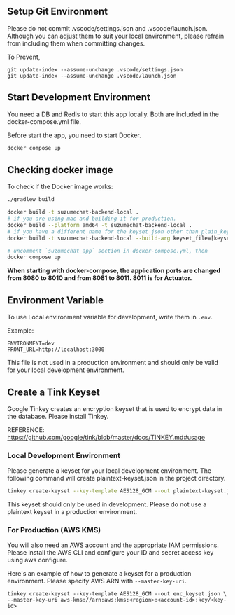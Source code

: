 
## Setup Git Environment


Please do not commit .vscode/settings.json and .vscode/launch.json. Although you can adjust them to suit your local environment, please refrain from including them when committing changes.

To Prevent,

```
git update-index --assume-unchange .vscode/settings.json
git update-index --assume-unchange .vscode/launch.json
```


## Start Development Environment

You need a DB and Redis to start this app locally. Both are included in the docker-compose.yml file.

Before start the app, you need to start Docker.

```sh
docker compose up
```

## Checking docker image


To check if the Docker image works:

```sh
./gradlew build

docker build -t suzumechat-backend-local .
# if you are using mac and building it for production.
docker build --platform amd64 -t suzumechat-backend-local .
# if you have a different name for the keyset json other than plain_keyset.json.
docker build -t suzumechat-backend-local --build-arg keyset_file=[keyset file name] . 

# uncomment `suzumechat_app` section in docker-compose.yml, then
docker compose up
```

**When starting with docker-compose, the application ports are changed from 8080 to 8010 and from 8081 to 8011. 8011 is for Actuator.**


## Environment Variable

To use Local environment variable for development, write them in `.env`.

Example:

```
ENVIRONMENT=dev
FRONT_URL=http://localhost:3000
```

This file is not used in a production environment and should only be valid for your local development environment.


## Create a Tink Keyset

Google Tinkey creates an encryption keyset that is used to encrypt data in the database.
Please install Tinkey.

REFERENCE: https://github.com/google/tink/blob/master/docs/TINKEY.md#usage

### Local Development Environment

Please generate a keyset for your local development environment.
The following command will create plaintext-keyset.json in the project directory.

```bash
tinkey create-keyset --key-template AES128_GCM --out plaintext-keyset.json
```

This keyset should only be used in development. Please do not use a plaintext keyset in a production environment.


### For Production (AWS KMS)


You will also need an AWS account and the appropriate IAM permissions.
Please install the AWS CLI and configure your ID and secret access key using aws configure.

Here's an example of how to generate a keyset for a production environment.
Please specify AWS ARN with `--master-key-uri`.

```shell
tinkey create-keyset --key-template AES128_GCM --out enc_keyset.json \
--master-key-uri aws-kms://arn:aws:kms:<region>:<account-id>:key/<key-id>
```


